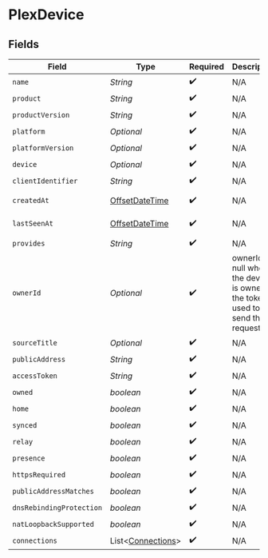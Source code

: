 # PlexDevice


## Fields

| Field                                                                                     | Type                                                                                      | Required                                                                                  | Description                                                                               | Example                                                                                   |
| ----------------------------------------------------------------------------------------- | ----------------------------------------------------------------------------------------- | ----------------------------------------------------------------------------------------- | ----------------------------------------------------------------------------------------- | ----------------------------------------------------------------------------------------- |
| `name`                                                                                    | *String*                                                                                  | :heavy_check_mark:                                                                        | N/A                                                                                       |                                                                                           |
| `product`                                                                                 | *String*                                                                                  | :heavy_check_mark:                                                                        | N/A                                                                                       |                                                                                           |
| `productVersion`                                                                          | *String*                                                                                  | :heavy_check_mark:                                                                        | N/A                                                                                       |                                                                                           |
| `platform`                                                                                | *Optional<String>*                                                                        | :heavy_check_mark:                                                                        | N/A                                                                                       |                                                                                           |
| `platformVersion`                                                                         | *Optional<String>*                                                                        | :heavy_check_mark:                                                                        | N/A                                                                                       |                                                                                           |
| `device`                                                                                  | *Optional<String>*                                                                        | :heavy_check_mark:                                                                        | N/A                                                                                       |                                                                                           |
| `clientIdentifier`                                                                        | *String*                                                                                  | :heavy_check_mark:                                                                        | N/A                                                                                       |                                                                                           |
| `createdAt`                                                                               | [OffsetDateTime](https://docs.oracle.com/javase/8/docs/api/java/time/OffsetDateTime.html) | :heavy_check_mark:                                                                        | N/A                                                                                       | 2019-06-24T11:38:02Z                                                                      |
| `lastSeenAt`                                                                              | [OffsetDateTime](https://docs.oracle.com/javase/8/docs/api/java/time/OffsetDateTime.html) | :heavy_check_mark:                                                                        | N/A                                                                                       | 2019-06-24T11:38:02Z                                                                      |
| `provides`                                                                                | *String*                                                                                  | :heavy_check_mark:                                                                        | N/A                                                                                       |                                                                                           |
| `ownerId`                                                                                 | *Optional<Long>*                                                                          | :heavy_check_mark:                                                                        | ownerId is null when the device is owned by the token used to send the request            |                                                                                           |
| `sourceTitle`                                                                             | *Optional<String>*                                                                        | :heavy_check_mark:                                                                        | N/A                                                                                       |                                                                                           |
| `publicAddress`                                                                           | *String*                                                                                  | :heavy_check_mark:                                                                        | N/A                                                                                       |                                                                                           |
| `accessToken`                                                                             | *String*                                                                                  | :heavy_check_mark:                                                                        | N/A                                                                                       |                                                                                           |
| `owned`                                                                                   | *boolean*                                                                                 | :heavy_check_mark:                                                                        | N/A                                                                                       |                                                                                           |
| `home`                                                                                    | *boolean*                                                                                 | :heavy_check_mark:                                                                        | N/A                                                                                       |                                                                                           |
| `synced`                                                                                  | *boolean*                                                                                 | :heavy_check_mark:                                                                        | N/A                                                                                       |                                                                                           |
| `relay`                                                                                   | *boolean*                                                                                 | :heavy_check_mark:                                                                        | N/A                                                                                       |                                                                                           |
| `presence`                                                                                | *boolean*                                                                                 | :heavy_check_mark:                                                                        | N/A                                                                                       |                                                                                           |
| `httpsRequired`                                                                           | *boolean*                                                                                 | :heavy_check_mark:                                                                        | N/A                                                                                       |                                                                                           |
| `publicAddressMatches`                                                                    | *boolean*                                                                                 | :heavy_check_mark:                                                                        | N/A                                                                                       |                                                                                           |
| `dnsRebindingProtection`                                                                  | *boolean*                                                                                 | :heavy_check_mark:                                                                        | N/A                                                                                       |                                                                                           |
| `natLoopbackSupported`                                                                    | *boolean*                                                                                 | :heavy_check_mark:                                                                        | N/A                                                                                       |                                                                                           |
| `connections`                                                                             | List<[Connections](../../models/operations/Connections.md)>                               | :heavy_check_mark:                                                                        | N/A                                                                                       |                                                                                           |